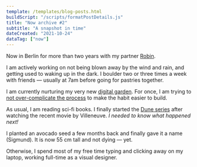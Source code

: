 ```yaml
---
template: /templates/blog-posts.html
buildScript: "/scripts/formatPostDetails.js"
title: "Now archive #2"
subtitle: "A snapshot in time"
dateCreated: "2021-10-24"
dataTag: ["now"]
---
```


Now in Berlin for more than two years with my partner [Robin](https://robinmetral.com/).

I am actively working on not being blown away by the wind and rain, and getting used to waking up in the dark. I boulder two or three times a week with friends — usually at 7am before going for pastries together.

I am currently nurturing my very new [digital garden](https://garden.clarale.com/). For once, I am trying to [not over-complicate the process](/posts/gardening/) to make the habit easier to build.

As usual, I am reading sci-fi books. I finally started the [Dune series](https://openlibrary.org/works/OL893415W/Dune/) after watching the recent movie by Villeneuve. _I needed to know what happened next!_

I planted an avocado seed a few months back and finally gave it a name (Sigmund). It is now 55 cm tall and not dying — yet.

Otherwise, I spend most of my free time typing and clicking away on my laptop, working full-time as a visual designer.
